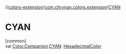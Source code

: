 //[colors-extension](../../index.md)/[com.chrynan.colors.extension](index.md)/[CYAN](-c-y-a-n.md)

# CYAN

[common]\
val [Color.Companion](../../../colors-core/colors-core/com.chrynan.colors/-color/-companion/index.md).[CYAN](-c-y-a-n.md): [HexadecimalColor](../../../colors-core/colors-core/com.chrynan.colors/-hexadecimal-color/index.md)
